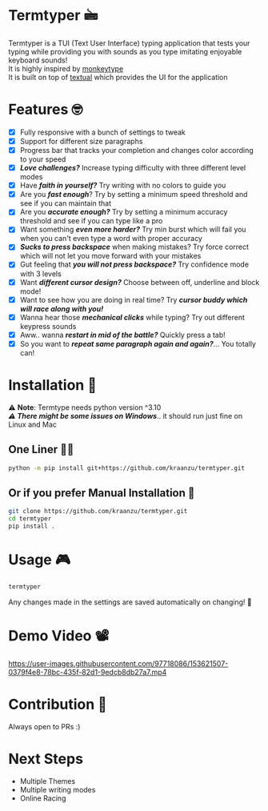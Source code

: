 # Termtyper 🖮
Termtyper is a TUI (Text User Interface) typing application that tests your typing while providing you with sounds as you type imitating enjoyable keyboard sounds!</br>
It is highly inspired by [monkeytype](https://monkeytype.com/)</br>
It is built on top of [textual](https://github.com/Textualize/textual) which provides the UI for the application

# Features 🤓

- [x] Fully responsive with a bunch of settings to tweak
- [x] Support for different size paragraphs
- [x] Progress bar that tracks your completion and changes color according to your speed
- [x] ***Love challenges?*** Increase typing difficulty with three different level modes 
- [x] Have ***faith in yourself?*** Try writing with no colors to guide you
- [x] Are you ***fast enough***? Try by setting a minimum speed threshold and see if you can maintain that
- [x] Are you ***accurate enough?*** Try by setting a minimum accuracy threshold and see if you can type like a pro
- [x] Want something ***even more harder?*** Try min burst which will fail you when you can't even type a word with proper accuracy
- [x] ***Sucks to press backspace*** when making mistakes? Try force correct which will not let you move forward with your mistakes
- [x] Gut feeling that ***you will not press backspace?*** Try confidence mode with 3 levels
- [x] Want ***different cursor design?*** Choose between off, underline and block mode!
- [x] Want to see how you are doing in real time? Try ***cursor buddy which will race along with you!***
- [x] Wanna hear those ***mechanical clicks*** while typing? Try out different keypress sounds 
- [x] Aww.. wanna ***restart in mid of the battle?*** Quickly press a tab!
- [x] So you want to ***repeat same paragraph again and again?***... You totally can! 

# Installation 🔨
⚠️ **Note**: Termtype needs python version ^3.10</br>
***⚠️ There might be some issues on Windows***.. it should run just fine on Linux and Mac </br>


## One Liner ✍🏻
```bash
python -m pip install git+https://github.com/kraanzu/termtyper.git
```

## Or if you prefer Manual Installation 📝
``` bash
git clone https://github.com/kraanzu/termtyper.git
cd termtyper
pip install .
```

# Usage 🎮
```bash
termtyper
```
Any changes made in the settings are saved automatically on changing! 🤗

# Demo Video 📽️
https://user-images.githubusercontent.com/97718086/153621507-0379f4e8-78bc-435f-82d1-9edcb8db27a7.mp4

# Contribution 🤝
Always open to PRs :)

# Next Steps
- Multiple Themes
- Multiple writing modes
- Online Racing 
